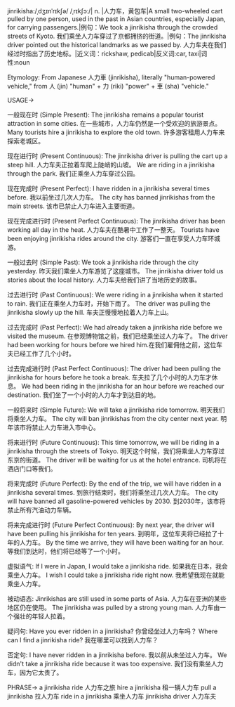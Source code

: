 jinrikisha:/ˌdʒɪnˈrɪkʃə/ /ˌrɪkʃɔː/| n. |人力车，黄包车|A small two-wheeled cart pulled by one person, used in the past in Asian countries, especially Japan, for carrying passengers.|例句：We took a jinrikisha through the crowded streets of Kyoto. 我们乘坐人力车穿过了京都拥挤的街道。|例句：The jinrikisha driver pointed out the historical landmarks as we passed by. 人力车夫在我们经过时指出了历史地标。|近义词：rickshaw, pedicab|反义词:car, taxi|词性:noun

Etymology: From Japanese 人力車 (jinrikisha), literally "human-powered vehicle," from 人 (jin) "human" + 力 (riki) "power" + 車 (sha) "vehicle."


USAGE->

一般现在时 (Simple Present):
The jinrikisha remains a popular tourist attraction in some cities. 在一些城市，人力车仍然是一个受欢迎的旅游景点。
Many tourists hire a jinrikisha to explore the old town. 许多游客租用人力车来探索老城区。


现在进行时 (Present Continuous):
The jinrikisha driver is pulling the cart up a steep hill. 人力车夫正拉着车爬上陡峭的山坡。
We are riding in a jinrikisha through the park. 我们正乘坐人力车穿过公园。


现在完成时 (Present Perfect):
I have ridden in a jinrikisha several times before. 我以前坐过几次人力车。
The city has banned jinrikishas from the main streets. 该市已禁止人力车进入主要街道。


现在完成进行时 (Present Perfect Continuous):
The jinrikisha driver has been working all day in the heat. 人力车夫在酷暑中工作了一整天。
Tourists have been enjoying jinrikisha rides around the city. 游客们一直在享受人力车环城游。


一般过去时 (Simple Past):
We took a jinrikisha ride through the city yesterday. 昨天我们乘坐人力车游览了这座城市。
The jinrikisha driver told us stories about the local history. 人力车夫给我们讲了当地历史的故事。


过去进行时 (Past Continuous):
We were riding in a jinrikisha when it started to rain. 我们正在乘坐人力车时，开始下雨了。
The driver was pulling the jinrikisha slowly up the hill. 车夫正慢慢地拉着人力车上山。


过去完成时 (Past Perfect):
We had already taken a jinrikisha ride before we visited the museum. 在参观博物馆之前，我们已经乘坐过人力车了。
The driver had been working for hours before we hired him.在我们雇佣他之前，这位车夫已经工作了几个小时。


过去完成进行时 (Past Perfect Continuous):
The driver had been pulling the jinrikisha for hours before he took a break.  车夫拉了几个小时的人力车才休息。
We had been riding in the jinrikisha for an hour before we reached our destination. 我们坐了一个小时的人力车才到达目的地。


一般将来时 (Simple Future):
We will take a jinrikisha ride tomorrow. 明天我们将乘坐人力车。
The city will ban jinrikishas from the city center next year. 明年该市将禁止人力车进入市中心。


将来进行时 (Future Continuous):
This time tomorrow, we will be riding in a jinrikisha through the streets of Tokyo. 明天这个时候，我们将乘坐人力车穿过东京的街道。
The driver will be waiting for us at the hotel entrance. 司机将在酒店门口等我们。


将来完成时 (Future Perfect):
By the end of the trip, we will have ridden in a jinrikisha several times. 到旅行结束时，我们将乘坐过几次人力车。
The city will have banned all gasoline-powered vehicles by 2030. 到2030年，该市将禁止所有汽油动力车辆。


将来完成进行时 (Future Perfect Continuous):
By next year, the driver will have been pulling his jinrikisha for ten years. 到明年，这位车夫将已经拉了十年的人力车。
By the time we arrive, they will have been waiting for an hour. 等我们到达时，他们将已经等了一个小时。


虚拟语气:
If I were in Japan, I would take a jinrikisha ride. 如果我在日本，我会乘坐人力车。
I wish I could take a jinrikisha ride right now. 我希望我现在就能乘坐人力车。


被动语态:
Jinrikishas are still used in some parts of Asia. 人力车在亚洲的某些地区仍在使用。
The jinrikisha was pulled by a strong young man. 人力车由一个强壮的年轻人拉着。


疑问句:
Have you ever ridden in a jinrikisha? 你曾经坐过人力车吗？
Where can I find a jinrikisha ride? 我在哪里可以找到人力车？


否定句:
I have never ridden in a jinrikisha before. 我以前从未坐过人力车。
We didn't take a jinrikisha ride because it was too expensive. 我们没有乘坐人力车，因为它太贵了。


PHRASE->
a jinrikisha ride  人力车之旅
hire a jinrikisha 租一辆人力车
pull a jinrikisha 拉人力车
ride in a jinrikisha 乘坐人力车
jinrikisha driver 人力车夫

